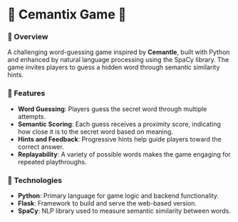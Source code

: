 # 🌈 Cemantix Game 🌈

### 🚀 Overview
A challenging word-guessing game inspired by **Cemantle**, built with Python and enhanced by natural language processing using the SpaCy library. The game invites players to guess a hidden word through semantic similarity hints.

### 🛒 Features
- **Word Guessing**: Players guess the secret word through multiple attempts.
- **Semantic Scoring**: Each guess receives a proximity score, indicating how close it is to the secret word based on meaning.
- **Hints and Feedback**: Progressive hints help guide players toward the correct answer.
- **Replayability**: A variety of possible words makes the game engaging for repeated playthroughs.

### 🔧 Technologies
- **Python**: Primary language for game logic and backend functionality.
- **Flask**: Framework to build and serve the web-based version.
- **SpaCy**: NLP library used to measure semantic similarity between words.
